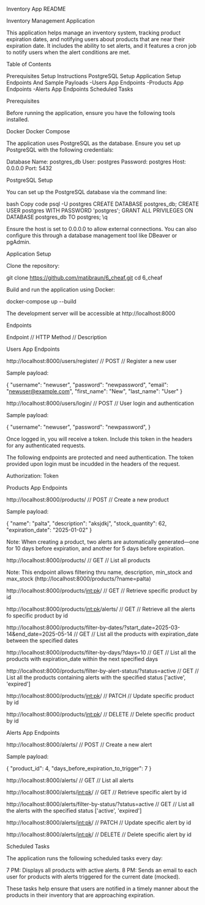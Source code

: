 Inventory App README


Inventory Management Application

This application helps manage an inventory system, tracking product expiration dates, and notifying users about products that are near their expiration date. It includes the ability to set alerts, and it features a cron job to notify users when the alert conditions are met.


Table of Contents

Prerequisites
Setup Instructions
PostgreSQL Setup
Application Setup
Endpoints And Sample Payloads
-Users App Endpoints
-Products App Endpoints
-Alerts App Endpoints
Scheduled Tasks


Prerequisites

Before running the application, ensure you have the following tools installed.

Docker
Docker Compose

The application uses PostgreSQL as the database. Ensure you set up PostgreSQL with the following credentials:

Database Name: postgres_db
User: postgres
Password: postgres
Host: 0.0.0.0
Port: 5432

PostgreSQL Setup

You can set up the PostgreSQL database via the command line:

bash
Copy code
psql -U postgres
CREATE DATABASE postgres_db;
CREATE USER postgres WITH PASSWORD 'postgres';
GRANT ALL PRIVILEGES ON DATABASE postgres_db TO postgres;
\q

Ensure the host is set to 0.0.0.0 to allow external connections. You can also configure this through a database management tool like DBeaver or pgAdmin.


Application Setup

Clone the repository:

git clone https://github.com/matibraun/6_cheaf.git
cd 6_cheaf

Build and run the application using Docker:

docker-compose up --build

The development server will be accessible at http://localhost:8000


Endpoints

Endpoint  //  HTTP Method  //  Description

Users App Endpoints

http://localhost:8000/users/register/  // POST  //	 Register a new user

Sample payload:

{
    "username": "newuser",
    "password": "newpassword",
    "email": "newuser@example.com",
    "first_name": "New",
    "last_name": "User"
}


http://localhost:8000/users/login/  // 	POST  //  User login and authentication

Sample payload:

{
    "username": "newuser",
    "password": "newpassword",
}

Once logged in, you will receive a token. Include this token in the headers for any authenticated requests.


The following endpoints are protected and need authentication. The token provided upon login must be incudded in the headers of the request.

Authorization: Token <token>


Products App Endpoints

http://localhost:8000/products/  //  POST  //  Create a new product

Sample payload:

{
    "name": "palta",
    "description": "aksjdkj",
    "stock_quantity": 62,
    "expiration_date": "2025-01-02"
}

Note: When creating a product, two alerts are automatically generated—one for 10 days before expiration, and another for 5 days before expiration.

http://localhost:8000/products/  //  GET  //  List all products

Note: This endpoint allows filtering thru name, description, min_stock and max_stock (http://localhost:8000/products/?name=palta)

http://localhost:8000/products/<int:pk>/  //  GET  //  Retrieve specific product by id

http://localhost:8000/products/<int:pk>/alerts/  //  GET  //  Retrieve all the alerts fo specific product by id

http://localhost:8000/products/filter-by-dates/?start_date=2025-03-14&end_date=2025-05-14  //  GET  //  List all the products with expiration_date between the specified dates

http://localhost:8000/products/filter-by-days/?days=10  //  GET  //  List all the products with expiration_date within the next specified days

http://localhost:8000/products/filter-by-alert-status/?status=active  //  GET  //  List all the products containing alerts with the specified status ['active', 'expired']

http://localhost:8000/products/<int:pk>/  //  PATCH  //  Update specific product by id

http://localhost:8000/products/<int:pk>/  //  DELETE  //  Delete specific product by id


Alerts App Endpoints

http://localhost:8000/alerts/  //  POST  //  Create a new alert

Sample payload:

{
    "product_id": 4,
    "days_before_expiration_to_trigger": 7
}

http://localhost:8000/alerts/  //  GET  //  List all alerts

http://localhost:8000/alerts/<int:pk>/  //  GET  //  Retrieve specific alert by id

http://localhost:8000/alerts/filter-by-status/?status=active  //  GET  //  List all the alerts with the specified status ['active', 'expired']

http://localhost:8000/alerts/<int:pk>/  //  PATCH  //  Update specific alert by id

http://localhost:8000/alerts/<int:pk>/  //  DELETE  //  Delete specific alert by id


Scheduled Tasks

The application runs the following scheduled tasks every day:

7 PM: Displays all products with active alerts.
8 PM: Sends an email to each user for products with alerts triggered for the current date (mocked).

These tasks help ensure that users are notified in a timely manner about the products in their inventory that are approaching expiration.
